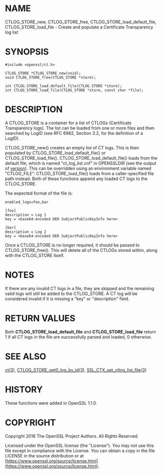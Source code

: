 # NAME

CTLOG\_STORE\_new, CTLOG\_STORE\_free,
CTLOG\_STORE\_load\_default\_file, CTLOG\_STORE\_load\_file -
Create and populate a Certificate Transparency log list

# SYNOPSIS

    #include <openssl/ct.h>

    CTLOG_STORE *CTLOG_STORE_new(void);
    void CTLOG_STORE_free(CTLOG_STORE *store);

    int CTLOG_STORE_load_default_file(CTLOG_STORE *store);
    int CTLOG_STORE_load_file(CTLOG_STORE *store, const char *file);

# DESCRIPTION

A CTLOG\_STORE is a container for a list of CTLOGs (Certificate Transparency
logs). The list can be loaded from one or more files and then searched by LogID
(see RFC 6962, Section 3.2, for the definition of a LogID).

CTLOG\_STORE\_new() creates an empty list of CT logs. This is then populated
by CTLOG\_STORE\_load\_default\_file() or CTLOG\_STORE\_load\_file().
CTLOG\_STORE\_load\_default\_file() loads from the default file, which is named
"ct\_log\_list.cnf" in OPENSSLDIR (see the output of [version](https://metacpan.org/pod/version)). This can be
overridden using an environment variable named "CTLOG\_FILE".
CTLOG\_STORE\_load\_file() loads from a caller-specified file path instead.
Both of these functions append any loaded CT logs to the CTLOG\_STORE.

The expected format of the file is:

    enabled_logs=foo,bar

    [foo]
    description = Log 1
    key = <base64-encoded DER SubjectPublicKeyInfo here>

    [bar]
    description = Log 2
    key = <base64-encoded DER SubjectPublicKeyInfo here>

Once a CTLOG\_STORE is no longer required, it should be passed to
CTLOG\_STORE\_free(). This will delete all of the CTLOGs stored within, along
with the CTLOG\_STORE itself.

# NOTES

If there are any invalid CT logs in a file, they are skipped and the remaining
valid logs will still be added to the CTLOG\_STORE. A CT log will be considered
invalid if it is missing a "key" or "description" field.

# RETURN VALUES

Both **CTLOG\_STORE\_load\_default\_file** and **CTLOG\_STORE\_load\_file** return 1 if
all CT logs in the file are successfully parsed and loaded, 0 otherwise.

# SEE ALSO

[ct(3)](http://man.he.net/man3/ct),
[CTLOG\_STORE\_get0\_log\_by\_id(3)](http://man.he.net/man3/CTLOG_STORE_get0_log_by_id),
[SSL\_CTX\_set\_ctlog\_list\_file(3)](http://man.he.net/man3/SSL_CTX_set_ctlog_list_file)

# HISTORY

These functions were added in OpenSSL 1.1.0.

# COPYRIGHT

Copyright 2016 The OpenSSL Project Authors. All Rights Reserved.

Licensed under the OpenSSL license (the "License").  You may not use
this file except in compliance with the License.  You can obtain a copy
in the file LICENSE in the source distribution or at
[https://www.openssl.org/source/license.html](https://www.openssl.org/source/license.html).
